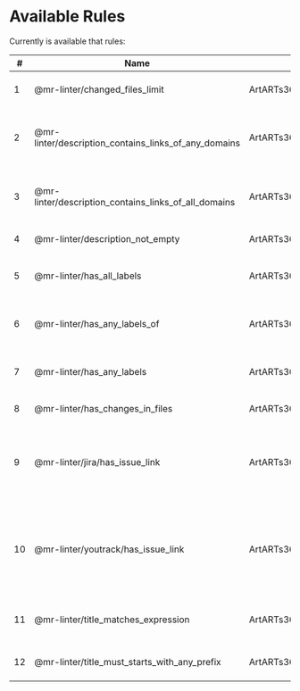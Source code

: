 # Available Rules

Currently is available that rules:

| # | Name | Class | Description |
| ------------ | ------------ | ------------ | ------------ |
| 1 | @mr-linter/changed_files_limit | ArtARTs36\MergeRequestLinter\Rule\ChangedFilesLimitRule | Check count changed files on a {limit}. |
| 2 | @mr-linter/description_contains_links_of_any_domains | ArtARTs36\MergeRequestLinter\Rule\DescriptionContainsLinkOfAnyDomainsRule | Merge Request must contain links of any {domains}. |
| 3 | @mr-linter/description_contains_links_of_all_domains | ArtARTs36\MergeRequestLinter\Rule\DescriptionContainsLinksOfAllDomainsRule | Merge Request must contain links of all {domains}. |
| 4 | @mr-linter/description_not_empty | ArtARTs36\MergeRequestLinter\Rule\DescriptionNotEmptyRule | Description must fill. |
| 5 | @mr-linter/has_all_labels | ArtARTs36\MergeRequestLinter\Rule\HasAllLabelsOfRule | Merge Request must have all {labels} |
| 6 | @mr-linter/has_any_labels_of | ArtARTs36\MergeRequestLinter\Rule\HasAnyLabelsOfRule | Merge Request must have any {labels}. |
| 7 | @mr-linter/has_any_labels | ArtARTs36\MergeRequestLinter\Rule\HasAnyLabelsRule | Merge Request must have any labels. |
| 8 | @mr-linter/has_changes_in_files | ArtARTs36\MergeRequestLinter\Rule\HasChangesInFilesRule | @param Set<string> $files |
| 9 | @mr-linter/jira/has_issue_link | ArtARTs36\MergeRequestLinter\Rule\HasLinkToJiraTaskRule | The description must have a link to Jira on a {domain} with {projectCode}. |
| 10 | @mr-linter/youtrack/has_issue_link | ArtARTs36\MergeRequestLinter\Rule\HasLinkToYouTrackIssueRule | The description must have a link to YouTrack issue on a {domain} with {projectCode}. |
| 11 | @mr-linter/title_matches_expression | ArtARTs36\MergeRequestLinter\Rule\TitleMatchesExpressionRule | The title must match the expression: {regex} |
| 12 | @mr-linter/title_must_starts_with_any_prefix | ArtARTs36\MergeRequestLinter\Rule\TitleStartsWithAnyPrefixRule | The title must starts with any {prefixes} |